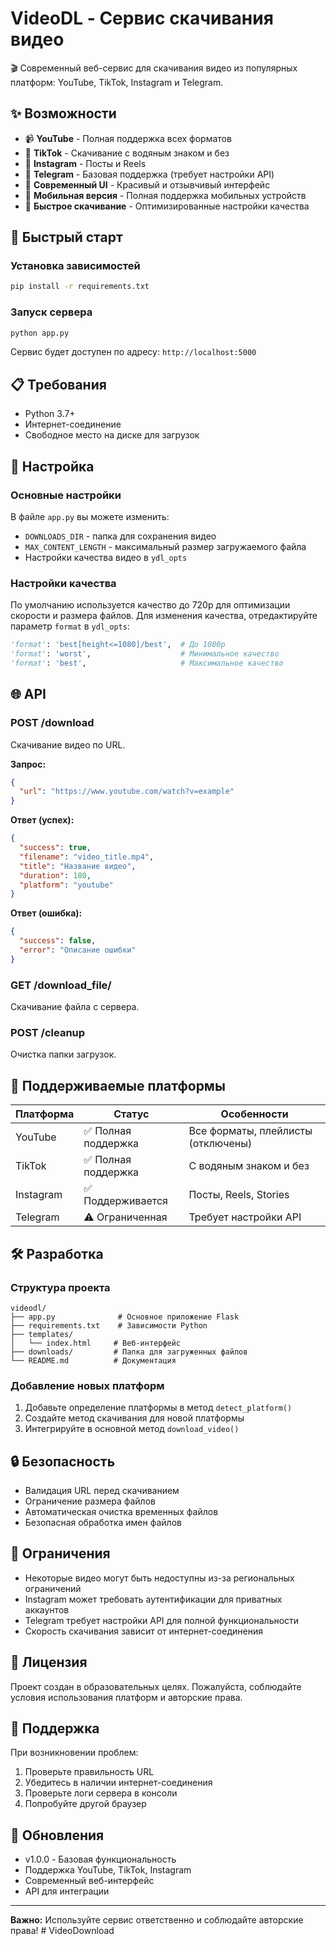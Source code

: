 # VideoDL - Сервис скачивания видео

🎬 Современный веб-сервис для скачивания видео из популярных платформ: YouTube, TikTok, Instagram и Telegram.

## ✨ Возможности

- 📹 **YouTube** - Полная поддержка всех форматов
- 🎵 **TikTok** - Скачивание с водяным знаком и без
- 📸 **Instagram** - Посты и Reels
- 💬 **Telegram** - Базовая поддержка (требует настройки API)
- 🎨 **Современный UI** - Красивый и отзывчивый интерфейс
- 📱 **Мобильная версия** - Полная поддержка мобильных устройств
- 🚀 **Быстрое скачивание** - Оптимизированные настройки качества

## 🚀 Быстрый старт

### Установка зависимостей

```bash
pip install -r requirements.txt
```

### Запуск сервера

```bash
python app.py
```

Сервис будет доступен по адресу: `http://localhost:5000`

## 📋 Требования

- Python 3.7+
- Интернет-соединение
- Свободное место на диске для загрузок

## 🔧 Настройка

### Основные настройки

В файле `app.py` вы можете изменить:

- `DOWNLOADS_DIR` - папка для сохранения видео
- `MAX_CONTENT_LENGTH` - максимальный размер загружаемого файла
- Настройки качества видео в `ydl_opts`

### Настройки качества

По умолчанию используется качество до 720p для оптимизации скорости и размера файлов. Для изменения качества, отредактируйте параметр `format` в `ydl_opts`:

```python
'format': 'best[height<=1080]/best',  # До 1080p
'format': 'worst',                    # Минимальное качество
'format': 'best',                     # Максимальное качество
```

## 🌐 API

### POST /download

Скачивание видео по URL.

**Запрос:**

```json
{
  "url": "https://www.youtube.com/watch?v=example"
}
```

**Ответ (успех):**

```json
{
  "success": true,
  "filename": "video_title.mp4",
  "title": "Название видео",
  "duration": 180,
  "platform": "youtube"
}
```

**Ответ (ошибка):**

```json
{
  "success": false,
  "error": "Описание ошибки"
}
```

### GET /download_file/<filename>

Скачивание файла с сервера.

### POST /cleanup

Очистка папки загрузок.

## 🎯 Поддерживаемые платформы

| Платформа | Статус              | Особенности                        |
| --------- | ------------------- | ---------------------------------- |
| YouTube   | ✅ Полная поддержка | Все форматы, плейлисты (отключены) |
| TikTok    | ✅ Полная поддержка | С водяным знаком и без             |
| Instagram | ✅ Поддерживается   | Посты, Reels, Stories              |
| Telegram  | ⚠️ Ограниченная     | Требует настройки API              |

## 🛠️ Разработка

### Структура проекта

```
videodl/
├── app.py              # Основное приложение Flask
├── requirements.txt    # Зависимости Python
├── templates/
│   └── index.html     # Веб-интерфейс
├── downloads/         # Папка для загруженных файлов
└── README.md          # Документация
```

### Добавление новых платформ

1. Добавьте определение платформы в метод `detect_platform()`
2. Создайте метод скачивания для новой платформы
3. Интегрируйте в основной метод `download_video()`

## 🔒 Безопасность

- Валидация URL перед скачиванием
- Ограничение размера файлов
- Автоматическая очистка временных файлов
- Безопасная обработка имен файлов

## 🚨 Ограничения

- Некоторые видео могут быть недоступны из-за региональных ограничений
- Instagram может требовать аутентификации для приватных аккаунтов
- Telegram требует настройки API для полной функциональности
- Скорость скачивания зависит от интернет-соединения

## 📝 Лицензия

Проект создан в образовательных целях. Пожалуйста, соблюдайте условия использования платформ и авторские права.

## 🤝 Поддержка

При возникновении проблем:

1. Проверьте правильность URL
2. Убедитесь в наличии интернет-соединения
3. Проверьте логи сервера в консоли
4. Попробуйте другой браузер

## 🔄 Обновления

- v1.0.0 - Базовая функциональность
- Поддержка YouTube, TikTok, Instagram
- Современный веб-интерфейс
- API для интеграции

---

**Важно:** Используйте сервис ответственно и соблюдайте авторские права!
#   V i d e o D o w n l o a d  
 